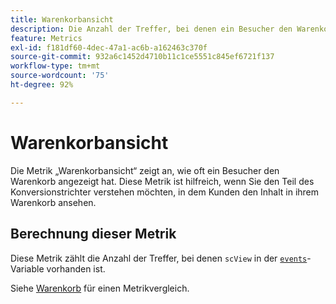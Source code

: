 ```yaml
---
title: Warenkorbansicht
description: Die Anzahl der Treffer, bei denen ein Besucher den Warenkorb angezeigt hat.
feature: Metrics
exl-id: f181df60-4dec-47a1-ac6b-a162463c370f
source-git-commit: 932a6c1452d4710b11c1ce5551c845ef6721f137
workflow-type: tm+mt
source-wordcount: '75'
ht-degree: 92%

---
```


# Warenkorbansicht

Die Metrik „Warenkorbansicht“ zeigt an, wie oft ein Besucher den Warenkorb angezeigt hat. Diese Metrik ist hilfreich, wenn Sie den Teil des Konversionstrichter verstehen möchten, in dem Kunden den Inhalt in ihrem Warenkorb ansehen.

## Berechnung dieser Metrik

Diese Metrik zählt die Anzahl der Treffer, bei denen `scView` in der [`events`](/help/implement/vars/page-vars/events/events-overview.md)-Variable vorhanden ist.

Siehe [Warenkorb](carts.md) für einen Metrikvergleich.
